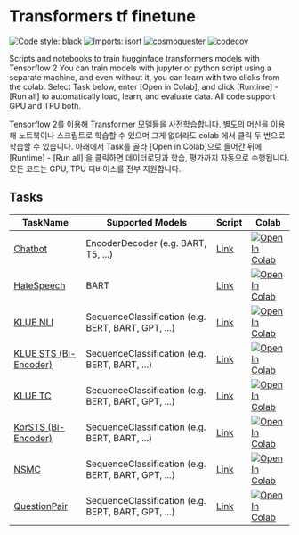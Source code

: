 # Transformers tf finetune

[![Code style: black](https://img.shields.io/badge/code%20style-black-000000.svg)](https://github.com/psf/black)
[![Imports: isort](https://img.shields.io/badge/%20imports-isort-%231674b1?style=flat&labelColor=ef8336)](https://pycqa.github.io/isort/)
[![cosmoquester](https://circleci.com/gh/cosmoquester/transformers-tf-finetune.svg?style=svg)](https://app.circleci.com/pipelines/github/cosmoquester/transformers-tf-finetune)
[![codecov](https://codecov.io/gh/cosmoquester/transformers-tf-finetune/branch/master/graph/badge.svg?token=GTsIlZy6oG)](https://codecov.io/gh/cosmoquester/transformers-tf-finetune)

Scripts and notebooks to train hugginface transformers models with Tensorflow 2
You can train models with jupyter or python script using a separate machine, and even without it, you can learn with two clicks from the colab.
Select Task below, enter [Open in Colab], and click [Runtime] - [Run all] to automatically load, learn, and evaluate data.
All code support GPU and TPU both.



Tensorflow 2를 이용해 Transformer 모델들을 사전학습합니다.
별도의 머신을 이용해 노트북이나 스크립트로 학습할 수 있으며 그게 없더라도 colab 에서 클릭 두 번으로 학습할 수 있습니다.
아래에서 Task를 골라 [Open in Colab]으로 들어간 뒤에 [Runtime] - [Run all] 을 클릭하면 데이터로딩과 학습, 평가까지 자동으로 수행됩니다.
모든 코드는 GPU, TPU 디바이스를 전부 지원합니다.

## Tasks

| TaskName | Supported Models | Script | Colab |
| --- | --- | --- | --- |
| [Chatbot](https://github.com/songys/Chatbot_data) | EncoderDecoder (e.g. BART, T5, ...) | [Link](https://github.com/cosmoquester/transformers-tf-finetune/blob/master/scripts/train_chatbot.py) | [![Open In Colab](https://colab.research.google.com/assets/colab-badge.svg)](https://colab.research.google.com/github/cosmoquester/transformers-tf-finetune/blob/master/notebooks/train_chatbot.ipynb) |
| [HateSpeech](https://github.com/kocohub/korean-hate-speech) | BART | [Link](https://github.com/cosmoquester/transformers-tf-finetune/blob/master/scripts/train_hate_speech.py) | [![Open In Colab](https://colab.research.google.com/assets/colab-badge.svg)](https://colab.research.google.com/github/cosmoquester/transformers-tf-finetune/blob/master/notebooks/train_hate_speech.ipynb) |
| [KLUE NLI](https://github.com/KLUE-benchmark/KLUE/tree/main/klue_benchmark/klue-nli-v1.1) | SequenceClassification (e.g. BERT, BART, GPT, ...) | [Link](https://github.com/cosmoquester/transformers-tf-finetune/blob/master/scripts/train_klue_nli.py) | [![Open In Colab](https://colab.research.google.com/assets/colab-badge.svg)](https://colab.research.google.com/github/cosmoquester/transformers-tf-finetune/blob/master/notebooks/train_klue_nli.ipynb) |
| [KLUE STS (Bi-Encoder)](https://github.com/KLUE-benchmark/KLUE/tree/main/klue_benchmark/klue-sts-v1.1) | SequenceClassification (e.g. BERT, BART, ...) | [Link](https://github.com/cosmoquester/transformers-tf-finetune/blob/master/scripts/train_klue_sts.py) | [![Open In Colab](https://colab.research.google.com/assets/colab-badge.svg)](https://colab.research.google.com/github/cosmoquester/transformers-tf-finetune/blob/master/notebooks/train_klue_sts.ipynb) |
| [KLUE TC](https://github.com/KLUE-benchmark/KLUE/tree/main/klue_benchmark/ynat-v1.1) | SequenceClassification (e.g. BERT, BART, GPT, ...) | [Link](https://github.com/cosmoquester/transformers-tf-finetune/blob/master/scripts/train_klue_tc.py) | [![Open In Colab](https://colab.research.google.com/assets/colab-badge.svg)](https://colab.research.google.com/github/cosmoquester/transformers-tf-finetune/blob/master/notebooks/train_klue_tc.ipynb) |
| [KorSTS (Bi-Encoder)](https://github.com/kakaobrain/KorNLUDatasets/tree/master/KorSTS) | SequenceClassification (e.g. BERT, BART, ...) | [Link](https://github.com/cosmoquester/transformers-tf-finetune/blob/master/scripts/train_korsts.py) | [![Open In Colab](https://colab.research.google.com/assets/colab-badge.svg)](https://colab.research.google.com/github/cosmoquester/transformers-tf-finetune/blob/master/notebooks/train_korsts.ipynb) |
| [NSMC](https://github.com/e9t/nsmc) | SequenceClassification (e.g. BERT, BART, GPT, ...) | [Link](https://github.com/cosmoquester/transformers-tf-finetune/blob/master/scripts/train_nsmc.py) | [![Open In Colab](https://colab.research.google.com/assets/colab-badge.svg)](https://colab.research.google.com/github/cosmoquester/transformers-tf-finetune/blob/master/notebooks/train_nsmc.ipynb) |
| [QuestionPair](https://github.com/aisolab/nlp_classification/tree/master/BERT_pairwise_text_classification/qpair) | SequenceClassification (e.g. BERT, BART, GPT, ...) | [Link](https://github.com/cosmoquester/transformers-tf-finetune/blob/master/scripts/train_question_pair.py) | [![Open In Colab](https://colab.research.google.com/assets/colab-badge.svg)](https://colab.research.google.com/github/cosmoquester/transformers-tf-finetune/blob/master/notebooks/train_question_pair.ipynb) |
